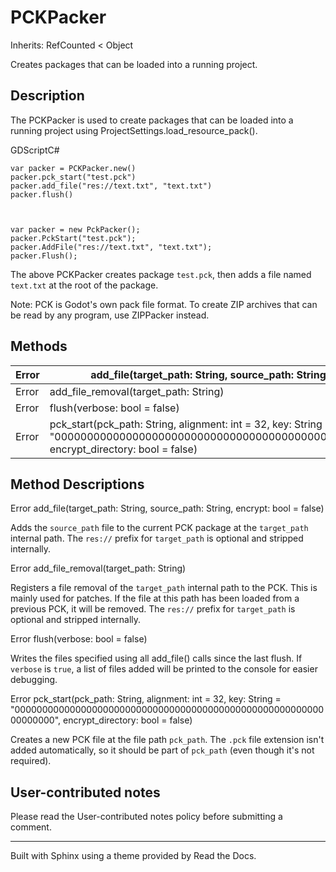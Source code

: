 # PCKPacker

Inherits: RefCounted < Object

Creates packages that can be loaded into a running project.

## Description

The PCKPacker is used to create packages that can be loaded into a running
project using ProjectSettings.load_resource_pack().

GDScriptC#

    
    
    var packer = PCKPacker.new()
    packer.pck_start("test.pck")
    packer.add_file("res://text.txt", "text.txt")
    packer.flush()
    
    
    
    var packer = new PckPacker();
    packer.PckStart("test.pck");
    packer.AddFile("res://text.txt", "text.txt");
    packer.Flush();
    

The above PCKPacker creates package `test.pck`, then adds a file named
`text.txt` at the root of the package.

Note: PCK is Godot's own pack file format. To create ZIP archives that can be
read by any program, use ZIPPacker instead.

## Methods

Error | add_file(target_path: String, source_path: String, encrypt: bool = false)  
---|---  
Error | add_file_removal(target_path: String)  
Error | flush(verbose: bool = false)  
Error | pck_start(pck_path: String, alignment: int = 32, key: String = "0000000000000000000000000000000000000000000000000000000000000000", encrypt_directory: bool = false)  
  
## Method Descriptions

Error add_file(target_path: String, source_path: String, encrypt: bool =
false)

Adds the `source_path` file to the current PCK package at the `target_path`
internal path. The `res://` prefix for `target_path` is optional and stripped
internally.

Error add_file_removal(target_path: String)

Registers a file removal of the `target_path` internal path to the PCK. This
is mainly used for patches. If the file at this path has been loaded from a
previous PCK, it will be removed. The `res://` prefix for `target_path` is
optional and stripped internally.

Error flush(verbose: bool = false)

Writes the files specified using all add_file() calls since the last flush. If
`verbose` is `true`, a list of files added will be printed to the console for
easier debugging.

Error pck_start(pck_path: String, alignment: int = 32, key: String =
"0000000000000000000000000000000000000000000000000000000000000000",
encrypt_directory: bool = false)

Creates a new PCK file at the file path `pck_path`. The `.pck` file extension
isn't added automatically, so it should be part of `pck_path` (even though
it's not required).

## User-contributed notes

Please read the User-contributed notes policy before submitting a comment.

* * *

Built with Sphinx using a theme provided by Read the Docs.

